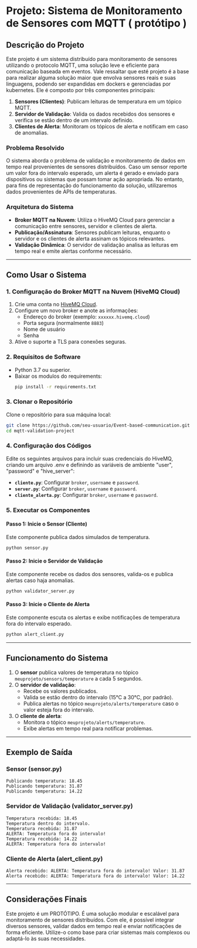 # Projeto: Sistema de Monitoramento de Sensores com MQTT ( protótipo )

## **Descrição do Projeto**
Este projeto é um sistema distribuído para monitoramento de sensores utilizando o protocolo MQTT, uma solução leve e eficiente para comunicação baseada em eventos. Vale ressaltar que esté projeto é a base para realizar alguma solução maior que envolva sensores reais e suas linguagens, podendo ser expandidas em dockers e gerenciadas por kubernetes. Ele é composto por três componentes principais:

1. **Sensores (Clientes)**: Publicam leituras de temperatura em um tópico MQTT.
2. **Servidor de Validação**: Valida os dados recebidos dos sensores e verifica se estão dentro de um intervalo definido.
3. **Clientes de Alerta**: Monitoram os tópicos de alerta e notificam em caso de anomalias.

### **Problema Resolvido**
O sistema aborda o problema de validação e monitoramento de dados em tempo real provenientes de sensores distribuídos. Caso um sensor reporte um valor fora do intervalo esperado, um alerta é gerado e enviado para dispositivos ou sistemas que possam tomar ação apropriada. No entanto, para fins de representação do funcionamento da solução, utilizaremos dados provenientes de APIs de temperaturas. 

### **Arquitetura do Sistema**
- **Broker MQTT na Nuvem**: Utiliza o HiveMQ Cloud para gerenciar a comunicação entre sensores, servidor e clientes de alerta.
- **Publicação/Assinatura**: Sensores publicam leituras, enquanto o servidor e os clientes de alerta assinam os tópicos relevantes.
- **Validação Dinâmica**: O servidor de validação analisa as leituras em tempo real e emite alertas conforme necessário.

---

## **Como Usar o Sistema**

### **1. Configuração do Broker MQTT na Nuvem (HiveMQ Cloud)**

1. Crie uma conta no [HiveMQ Cloud](https://www.hivemq.com/mqtt-cloud/).
2. Configure um novo broker e anote as informações:
   - Endereço do broker (exemplo: `xxxxxx.hivemq.cloud`)
   - Porta segura (normalmente `8883`)
   - Nome de usuário
   - Senha
3. Ative o suporte a TLS para conexões seguras.

### **2. Requisitos de Software**
- Python 3.7 ou superior.
- Baixar os modulos do requirements:
  ```bash
  pip install -r requirements.txt
  ```

### **3. Clonar o Repositório**
Clone o repositório para sua máquina local:
```bash
git clone https://github.com/seu-usuario/Event-based-communication.git
cd mqtt-validation-project
```

### **4. Configuração dos Códigos**
Edite os seguintes arquivos para incluir suas credenciais do HiveMQ, criando um arquivo .env e definindo as variáveis de ambiente "user", "password" e "hive_server":
- **`cliente.py`**: Configurar `broker`, `username` e `password`.
- **`server.py`**: Configurar `broker`, `username` e `password`.
- **`cliente_alerta.py`**: Configurar `broker`, `username` e `password`.

### **5. Executar os Componentes**

#### **Passo 1: Inicie o Sensor (Cliente)**
Este componente publica dados simulados de temperatura.
```bash
python sensor.py
```

#### **Passo 2: Inicie o Servidor de Validação**
Este componente recebe os dados dos sensores, valida-os e publica alertas caso haja anomalias.
```bash
python validator_server.py
```

#### **Passo 3: Inicie o Cliente de Alerta**
Este componente escuta os alertas e exibe notificações de temperatura fora do intervalo esperado.
```bash
python alert_client.py
```

---

## **Funcionamento do Sistema**

1. O **sensor** publica valores de temperatura no tópico `meuprojeto/sensors/temperature` a cada 5 segundos.
2. O **servidor de validação**:
   - Recebe os valores publicados.
   - Valida se estão dentro do intervalo (15°C a 30°C, por padrão).
   - Publica alertas no tópico `meuprojeto/alerts/temperature` caso o valor esteja fora do intervalo.
3. O **cliente de alerta**:
   - Monitora o tópico `meuprojeto/alerts/temperature`.
   - Exibe alertas em tempo real para notificar problemas.

---

## **Exemplo de Saída**

### **Sensor (sensor.py)**
```plaintext
Publicando temperatura: 18.45
Publicando temperatura: 31.87
Publicando temperatura: 14.22
```

### **Servidor de Validação (validator_server.py)**
```plaintext
Temperatura recebida: 18.45
Temperatura dentro do intervalo.
Temperatura recebida: 31.87
ALERTA: Temperatura fora do intervalo!
Temperatura recebida: 14.22
ALERTA: Temperatura fora do intervalo!
```

### **Cliente de Alerta (alert_client.py)**
```plaintext
Alerta recebido: ALERTA: Temperatura fora do intervalo! Valor: 31.87
Alerta recebido: ALERTA: Temperatura fora do intervalo! Valor: 14.22
```
---

## **Considerações Finais**

Este projeto é um PROTÓTIPO. É uma solução modular e escalável para monitoramento de sensores distribuídos. Com ele, é possível integrar diversos sensores, validar dados em tempo real e enviar notificações de forma eficiente. Utilize-o como base para criar sistemas mais complexos ou adaptá-lo às suas necessidades.


